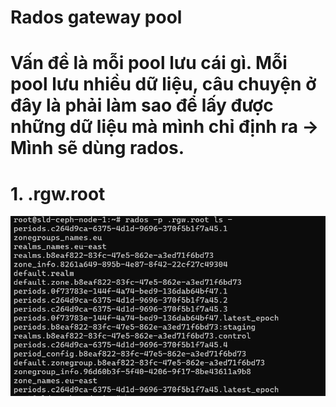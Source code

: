 # Rados gateway pool

# Vấn đề là mỗi pool lưu cái gì. Mỗi pool lưu nhiều dữ liệu, câu chuyện ở đây là phải làm sao để lấy được những dữ liệu mà mình chỉ định ra → Mình sẽ dùng rados.

# 1. .rgw.root

![Untitled](Rados%20gateway%20pool%202342f7b86c3c4eec9d4a9a016da5f554/Untitled.png)